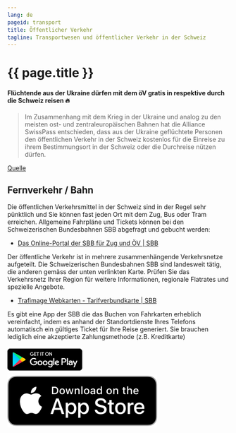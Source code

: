 ```yaml
---
lang: de
pageid: transport
title: Öffentlicher Verkehr
tagline: Transportwesen und öffentlicher Verkehr in der Schweiz
---
```

# {{ page.title }}

#### Flüchtende aus der Ukraine dürfen mit dem öV gratis in respektive durch die Schweiz reisen :fire:
>Im Zusammenhang mit dem Krieg in der Ukraine und analog zu den meisten ost- und zentraleuropäischen Bahnen hat die Alliance SwissPass entschieden,
dass aus der Ukraine geflüchtete Personen den öffentlichen Verkehr in der Schweiz kostenlos für die Einreise zu ihrem Bestimmungsort in der Schweiz
oder die Durchreise nützen dürfen.

[Quelle](https://www.allianceswisspass.ch/de/tarife-vorschriften/tarifmassnahmen/Fluechtende-aus-der-Ukraine-duerfen-Schweizer-oeV-gratis-nutzen)

## Fernverkehr / Bahn
Die öffentlichen Verkehrsmittel in der Schweiz sind in der Regel sehr pünktlich und Sie können fast jeden Ort mit dem Zug, Bus oder Tram erreichen.
Allgemeine Fahrpläne und Tickets können bei den Schweizerischen Bundesbahnen SBB abgefragt und gebucht werden:
- [Das Online-Portal der SBB für Zug und ÖV \| SBB](https://www.sbb.ch/de)

Der öffentliche Verkehr ist in mehrere zusammenhängende Verkehrsnetze aufgeteilt. Die Schweizerischen Bundesbahnen SBB sind landesweit tätig,
die anderen gemäss der unten verlinkten Karte. Prüfen Sie das Verkehrsnetz Ihrer Region für weitere Informationen, regionale Flatrates und spezielle Angebote.
- [Trafimage Webkarten - Tarifverbundkarte \| SBB](https://maps.trafimage.ch/ch.sbb.tarifverbundkarte.public?lang=de&layers=&x=886782.37&y=5927760.1&z=8)

Es gibt eine App der SBB die das Buchen von Fahrkarten erheblich vereinfacht, indem es anhand der Standortdienste Ihres
Telefons automatisch ein gültiges Ticket für Ihre Reise generiert. Sie brauchen lediglich eine akzeptierte Zahlungsmethode (z.B. Kreditkarte)

[![SBB Android App](/assets/img/googleplay.png)](https://play.google.com/store/apps/details?id=ch.sbb.mobile.android.b2c&hl=de_CH&gl=US)
[![SBB iOS App](/assets/img/appstore.svg)](https://apps.apple.com/ch/app/sbb-mobile/id294855237)

